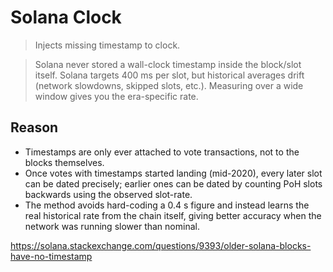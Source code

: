 # Solana Clock

> Injects missing timestamp to clock.

> Solana never stored a wall-clock timestamp inside the block/slot itself.
> Solana targets 400 ms per slot, but historical averages drift (network slowdowns, skipped slots, etc.).
> Measuring over a wide window gives you the era-specific rate.

## Reason

- Timestamps are only ever attached to vote transactions, not to the blocks themselves.
- Once votes with timestamps started landing (mid-2020), every later slot can be dated precisely; earlier ones can be dated by counting PoH slots backwards using the observed slot-rate.
- The method avoids hard-coding a 0.4 s figure and instead learns the real historical rate from the chain itself, giving better accuracy when the network was running slower than nominal.

<https://solana.stackexchange.com/questions/9393/older-solana-blocks-have-no-timestamp>
